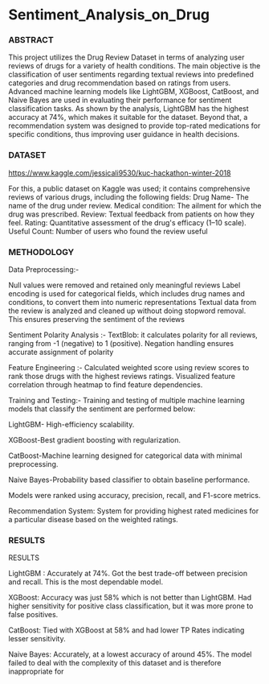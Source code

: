 # Sentiment_Analysis_on_Drug

### ABSTRACT

This project utilizes the Drug Review Dataset in terms of analyzing user reviews of drugs for a variety of health conditions. The main objective is the classification of user sentiments regarding textual reviews into predefined categories and drug recommendation based on ratings from users. Advanced machine learning models like LightGBM, XGBoost, CatBoost, and Naive Bayes are used in evaluating their performance for sentiment classification tasks. As shown by the analysis, LightGBM has the highest accuracy at 74%, which makes it suitable for the dataset. Beyond that, a recommendation system was designed to provide top-rated medications for specific conditions, thus improving user guidance in health decisions.

### DATASET 

https://www.kaggle.com/jessicali9530/kuc-hackathon-winter-2018

For this, a public dataset on Kaggle was used; it contains comprehensive reviews of various drugs, including the following fields: Drug Name- The name of the drug under review.
Medical condition: The ailment for which the drug was prescribed.
Review: Textual feedback from patients on how they feel.
Rating: Quantitative assessment of the drug's efficacy (1–10 scale).
Useful Count: Number of users who found the review useful

### METHODOLOGY

Data Preprocessing:- 

Null values were removed and retained only meaningful reviews
Label encoding is used for categorical fields, which includes drug names and conditions, to convert them into numeric representations
Textual data from the review is analyzed and cleaned up without doing stopword removal. This ensures preserving the sentiment of the reviews

Sentiment Polarity Analysis :- 
TextBlob: it calculates polarity for all reviews, ranging from -1 (negative) to 1 (positive). Negation handling ensures accurate assignment of polarity

Feature Engineering :-
Calculated weighted score using review scores to rank those drugs with the highest reviews ratings.
Visualized feature correlation through heatmap to find feature dependencies.

Training and Testing:- Training and testing of multiple machine learning models that classify the sentiment are performed below:

LightGBM- High-efficiency scalability.

XGBoost-Best gradient boosting with regularization.

CatBoost-Machine learning designed for categorical data with minimal preprocessing.

Naive Bayes-Probability based classifier to obtain baseline performance.

Models were ranked using accuracy, precision, recall, and F1-score metrics.

Recommendation System:
System for providing highest rated medicines for a particular disease based on the weighted ratings.

### RESULTS

RESULTS

LightGBM :
Accurately at 74%.
Got the best trade-off between precision and recall. This is the most dependable model.

XGBoost:
Accuracy was just 58% which is not better than LightGBM.
Had higher sensitivity for positive class classification, but it was more prone to false positives.

CatBoost:
Tied with XGBoost at 58% and had lower TP Rates indicating lesser sensitivity.

Naive Bayes:
Accurately, at a lowest accuracy of around 45%. The model failed to deal with the complexity of this dataset and is therefore inappropriate for


